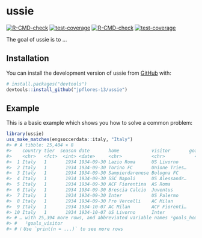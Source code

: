 
<!-- README.md is generated from README.Rmd. Please edit that file -->

# ussie

<!-- badges: start -->

[![R-CMD-check](https://github.com/jpflores-13/ussie/actions/workflows/R-CMD-check.yaml/badge.svg)](https://github.com/jpflores-13/ussie/actions/workflows/R-CMD-check.yaml)
[![test-coverage](https://github.com/jpflores-13/ussie/actions/workflows/test-coverage.yaml/badge.svg)](https://github.com/jpflores-13/ussie/actions/workflows/test-coverage.yaml)
[![R-CMD-check](https://github.com/jpflores-13/ussie2/actions/workflows/R-CMD-check.yaml/badge.svg)](https://github.com/jpflores-13/ussie2/actions/workflows/R-CMD-check.yaml)
[![test-coverage](https://github.com/jpflores-13/ussie2/actions/workflows/test-coverage.yaml/badge.svg)](https://github.com/jpflores-13/ussie2/actions/workflows/test-coverage.yaml)
<!-- badges: end -->

The goal of ussie is to …

## Installation

You can install the development version of ussie from
[GitHub](https://github.com/) with:

``` r
# install.packages("devtools")
devtools::install_github("jpflores-13/ussie")
```

## Example

This is a basic example which shows you how to solve a common problem:

``` r
library(ussie)
uss_make_matches(engsoccerdata::italy, "Italy")
#> # A tibble: 25,404 × 8
#>    country tier  season date       home            visitor       goals…¹ goals…²
#>    <chr>   <fct>  <int> <date>     <chr>           <chr>           <int>   <int>
#>  1 Italy   1       1934 1934-09-30 Lazio Roma      US Livorno          6       1
#>  2 Italy   1       1934 1934-09-30 Torino FC       Unione Tries…       3       1
#>  3 Italy   1       1934 1934-09-30 Sampierdarenese Bologna FC          2       1
#>  4 Italy   1       1934 1934-09-30 SSC Napoli      US Alessandr…       0       1
#>  5 Italy   1       1934 1934-09-30 ACF Fiorentina  AS Roma             4       1
#>  6 Italy   1       1934 1934-09-30 Brescia Calcio  Juventus            0       2
#>  7 Italy   1       1934 1934-09-30 Inter           US Palermo          3       0
#>  8 Italy   1       1934 1934-09-30 Pro Vercelli    AC Milan            1       2
#>  9 Italy   1       1934 1934-10-07 AC Milan        ACF Fiorenti…       1       1
#> 10 Italy   1       1934 1934-10-07 US Livorno      Inter               1       1
#> # … with 25,394 more rows, and abbreviated variable names ¹​goals_home,
#> #   ²​goals_visitor
#> # ℹ Use `print(n = ...)` to see more rows
```
